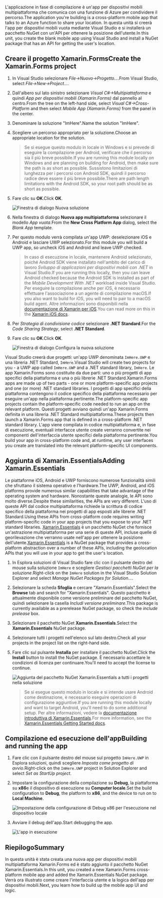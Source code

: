 <span data-ttu-id="2032d-101">L'applicazione in fase di compilazione è un'app per dispositivi mobili multipiattaforma che comunica con una funzione di Azure per condividere il percorso.</span><span class="sxs-lookup"><span data-stu-id="2032d-101">The application you're building is a cross-platform mobile app that talks to an Azure function to share your location.</span></span> <span data-ttu-id="2032d-102">In questa unità si creerà l'app per dispositivi mobili vuota mediante Visual Studio e si installerà un pacchetto NuGet con un'API per ottenere la posizione dell'utente.</span><span class="sxs-lookup"><span data-stu-id="2032d-102">In this unit, you create the blank mobile app using Visual Studio and install a NuGet package that has an API for getting the user's location.</span></span>

## <a name="create-the-xamarinforms-project"></a><span data-ttu-id="2032d-103">Creare il progetto Xamarin.Forms</span><span class="sxs-lookup"><span data-stu-id="2032d-103">Create the Xamarin.Forms project</span></span>

1. <span data-ttu-id="2032d-104">In Visual Studio selezionare *File->Nuovo->Progetto...*.</span><span class="sxs-lookup"><span data-stu-id="2032d-104">From Visual Studio, select *File->New->Project...*.</span></span>

2. <span data-ttu-id="2032d-105">Dall'albero sul lato sinistro selezionare *Visual C#->Multipiattaforma* e quindi *App per dispositivi mobili (Xamarin.Forms)* dal pannello al centro.</span><span class="sxs-lookup"><span data-stu-id="2032d-105">From the tree on the left-hand side, select *Visual C#->Cross-Platform* and then select *Mobile App (Xamarin.Forms)* from the panel in the center.</span></span>

3. <span data-ttu-id="2032d-106">Denominare la soluzione "ImHere".</span><span class="sxs-lookup"><span data-stu-id="2032d-106">Name the solution "ImHere".</span></span>

4. <span data-ttu-id="2032d-107">Scegliere un percorso appropriato per la soluzione.</span><span class="sxs-lookup"><span data-stu-id="2032d-107">Choose an appropriate location for the solution.</span></span>

    > <span data-ttu-id="2032d-108">Se si esegue questo modulo in locale in Windows e si prevede di eseguire la compilazione per Android, verificare che il percorso sia il più breve possibile.</span><span class="sxs-lookup"><span data-stu-id="2032d-108">If you are running this module locally on Windows and are planning on building for Android, then make sure the path is as short as possible.</span></span> <span data-ttu-id="2032d-109">Sussistono limitazioni di lunghezza per i percorsi con Android SDK, quindi il percorso radice deve essere il più breve possibile.</span><span class="sxs-lookup"><span data-stu-id="2032d-109">There are path length limitations with the Android SDK, so your root path should be as short as possible.</span></span>

5. <span data-ttu-id="2032d-110">Fare clic su **OK**.</span><span class="sxs-lookup"><span data-stu-id="2032d-110">Click **OK**.</span></span>

    ![Finestra di dialogo Nuova soluzione](../media-drafts/2-new-solution-dialog.png)

6. <span data-ttu-id="2032d-112">Nella finestra di dialogo **Nuova app multipiattaforma** selezionare il modello *App vuota*.</span><span class="sxs-lookup"><span data-stu-id="2032d-112">From the **New Cross Platform App** dialog, select the *Blank App* template.</span></span>

7. <span data-ttu-id="2032d-113">Per questo modulo verrà compilata un'app UWP: deselezionare iOS e Android e lasciare UWP selezionato.</span><span class="sxs-lookup"><span data-stu-id="2032d-113">For this module you will build a UWP app, so uncheck iOS and Android and leave UWP checked.</span></span>

    > <span data-ttu-id="2032d-114">In caso di esecuzione in locale, mantenere Android selezionato, poiché Android SDK viene installato nell'ambito del carico di lavoro *Sviluppo di applicazioni per dispositivi mobili con .NET* in Visual Studio.</span><span class="sxs-lookup"><span data-stu-id="2032d-114">If you are running this locally, then you can leave Android checked because the Android SDK is installed as part of the *Mobile Development With .NET* workload inside Visual Studio.</span></span> <span data-ttu-id="2032d-115">Per eseguire la compilazione anche per iOS, è necessario effettuare l'associazione a un agente di compilazione macOS.</span><span class="sxs-lookup"><span data-stu-id="2032d-115">If you also want to build for iOS, you will need to pair to a macOS build agent.</span></span> <span data-ttu-id="2032d-116">Altre informazioni sono disponibili nella [documentazione di Xamarin per iOS](https://docs.microsoft.com/xamarin/ios/get-started/installation/windows/connecting-to-mac/).</span><span class="sxs-lookup"><span data-stu-id="2032d-116">You can read more on this in the [Xamarin iOS docs](https://docs.microsoft.com/xamarin/ios/get-started/installation/windows/connecting-to-mac/).</span></span>

8. <span data-ttu-id="2032d-117">Per *Strategia di condivisione codice* selezionare **.NET Standard**.</span><span class="sxs-lookup"><span data-stu-id="2032d-117">For the *Code Sharing Strategy*, select **.NET Standard**.</span></span>

9. <span data-ttu-id="2032d-118">Fare clic su **OK**.</span><span class="sxs-lookup"><span data-stu-id="2032d-118">Click **OK**.</span></span>

    ![Finestra di dialogo Configura la nuova soluzione](../media-drafts/2-configure-solution-dialog.png)

<span data-ttu-id="2032d-120">Visual Studio creerà due progetti: un'app UWP denominata `ImHere.UWP` e una libreria .NET Standard, `ImHere`.</span><span class="sxs-lookup"><span data-stu-id="2032d-120">Visual Studio will create two projects for you - a UWP app called `ImHere.UWP` and a .NET standard library, `ImHere`.</span></span> <span data-ttu-id="2032d-121">Le app Xamarin.Forms sono costituite da due parti: uno o più progetti di app specifici della piattaforma e una o più librerie .NET Standard.</span><span class="sxs-lookup"><span data-stu-id="2032d-121">Xamarin.Forms apps are made up of two parts - one or more platform-specific app projects and one (or more) .NET standard libraries.</span></span> <span data-ttu-id="2032d-122">I progetti di app specifici della piattaforma contengono il codice specifico della piattaforma necessario per eseguire un'app nella piattaforma pertinente.</span><span class="sxs-lookup"><span data-stu-id="2032d-122">The platform-specific app projects contain the platform-specific code needed to run an app on the relevant platform.</span></span> <span data-ttu-id="2032d-123">Questi progetti avviano quindi un'app Xamarin.Forms definita in una libreria .NET Standard multipiattaforma.</span><span class="sxs-lookup"><span data-stu-id="2032d-123">These projects then launch a Xamarin.Forms app that is defined in a cross-platform .NET standard library.</span></span> <span data-ttu-id="2032d-124">L'app viene compilata in codice multipiattaforma e, in fase di esecuzione, eventuali interfacce utente create verranno convertite nei componenti dell'interfaccia utente specifici della piattaforma pertinente.</span><span class="sxs-lookup"><span data-stu-id="2032d-124">You build your app in cross-platform code and, at runtime, any user interfaces you create are translated into the relevant platform-specific UI components.</span></span>

## <a name="adding-xamarinessentials"></a><span data-ttu-id="2032d-125">Aggiunta di Xamarin.Essentials</span><span class="sxs-lookup"><span data-stu-id="2032d-125">Adding Xamarin.Essentials</span></span>

<span data-ttu-id="2032d-126">Le piattaforme iOS, Android e UWP forniscono numerose funzionalità simili che sfruttano il sistema operativo e l'hardware.</span><span class="sxs-lookup"><span data-stu-id="2032d-126">The UWP, Android, and iOS platforms provide numerous similar capabilities that take advantage of the operating system and hardware.</span></span> <span data-ttu-id="2032d-127">Nonostante queste analogie, le API sono molto diverse.</span><span class="sxs-lookup"><span data-stu-id="2032d-127">Despite these similarities, the APIs are very different.</span></span> <span data-ttu-id="2032d-128">L'uso di queste API dal codice multipiattaforma richiede la scrittura di codice specifico della piattaforma nei progetti di app esposti alle librerie .NET Standard.</span><span class="sxs-lookup"><span data-stu-id="2032d-128">Using these APIs from cross-platform code requires writing platform-specific code in your app projects that you expose to your .NET standard libraries.</span></span> <span data-ttu-id="2032d-129">[Xamarin.Essentials](https://docs.microsoft.com/xamarin/essentials/) è un pacchetto NuGet che fornisce un'astrazione multipiattaforma per una serie di queste API, incluse quelle di georilevazione che verranno usate nell'app per ottenere la posizione dell'utente.</span><span class="sxs-lookup"><span data-stu-id="2032d-129">[Xamarin.Essentials](https://docs.microsoft.com/xamarin/essentials/) is a NuGet package that provides a cross-platform abstraction over a number of these APIs, including the geolocation APIs that you will use in your app to get the user's location.</span></span>

1. <span data-ttu-id="2032d-130">In Esplora soluzioni di Visual Studio fare clic con il pulsante destro del mouse sulla soluzione `ImHere` e scegliere *Gestisci pacchetti NuGet per la soluzione*.</span><span class="sxs-lookup"><span data-stu-id="2032d-130">Right-click on the `ImHere` solution in the Visual Studio Solution Explorer and select *Manage NuGet Packages for Solution...*.</span></span>

2. <span data-ttu-id="2032d-131">Selezionare la scheda **Sfoglia** e cercare "Xamarin.Essentials".</span><span class="sxs-lookup"><span data-stu-id="2032d-131">Select the **Browse** tab and search for "Xamarin.Essentials".</span></span> <span data-ttu-id="2032d-132">Questo pacchetto è attualmente disponibile come versione preliminare del pacchetto NuGet, quindi selezionare la casella *Includi versione preliminare*.</span><span class="sxs-lookup"><span data-stu-id="2032d-132">This package is currently available as a prerelease NuGet package, so check the *include prelease* box.</span></span>

3. <span data-ttu-id="2032d-133">Selezionare il pacchetto NuGet **Xamarin.Essentials**.</span><span class="sxs-lookup"><span data-stu-id="2032d-133">Select the **Xamarin.Essentials** NuGet package.</span></span>

4. <span data-ttu-id="2032d-134">Selezionare tutti i progetti nell'elenco sul lato destro.</span><span class="sxs-lookup"><span data-stu-id="2032d-134">Check all your projects in the project list on the right-hand side.</span></span>

5. <span data-ttu-id="2032d-135">Fare clic sul pulsante **Installa** per installare il pacchetto NuGet.</span><span class="sxs-lookup"><span data-stu-id="2032d-135">Click the **Install** button to install the NuGet package.</span></span> <span data-ttu-id="2032d-136">È necessario accettare le condizioni di licenza per continuare.</span><span class="sxs-lookup"><span data-stu-id="2032d-136">You'll need to accept the license to continue.</span></span>

    ![Aggiunta del pacchetto NuGet Xamarin.Essentials a tutti i progetti nella soluzione](../media-drafts/2-add-essentials-nuget.png)

    > <span data-ttu-id="2032d-138">Se si esegue questo modulo in locale e si intende usare Android come destinazione, è necessario eseguire operazioni di configurazione aggiuntive.</span><span class="sxs-lookup"><span data-stu-id="2032d-138">If you are running this module locally and want to target Android, you'll need to do some additional setup.</span></span> <span data-ttu-id="2032d-139">Per altre informazioni, vedere la [documentazione introduttiva di Xamarin.Essentials](https://docs.microsoft.com/xamarin/essentials/get-started?context=xamarin%2Fios&tabs=windows%2Candroid).</span><span class="sxs-lookup"><span data-stu-id="2032d-139">For more information, see the [Xamarin.Essentials Getting Started docs](https://docs.microsoft.com/xamarin/essentials/get-started?context=xamarin%2Fios&tabs=windows%2Candroid).</span></span>

## <a name="building-and-running-the-app"></a><span data-ttu-id="2032d-140">Compilazione ed esecuzione dell'app</span><span class="sxs-lookup"><span data-stu-id="2032d-140">Building and running the app</span></span>

1. <span data-ttu-id="2032d-141">Fare clic con il pulsante destro del mouse sul progetto `ImHere.UWP` in Esplora soluzioni, quindi scegliere *Imposta come progetto di avvio*.</span><span class="sxs-lookup"><span data-stu-id="2032d-141">Right-click on the `ImHere.UWP` project in Solution Explorer and select *Set as StartUp project*.</span></span>

2. <span data-ttu-id="2032d-142">Impostare la configurazione della compilazione su **Debug**, la piattaforma su **x86**e il dispositivo di esecuzione su **Computer locale**.</span><span class="sxs-lookup"><span data-stu-id="2032d-142">Set the build configuration to **Debug**, the platform to **x86**, and the device to run on to **Local Machine**.</span></span>

    ![Impostazione della configurazione di Debug x86 per l'esecuzione nel dispositivo locale](../media-drafts/2-debug-configuration.png)

3. <span data-ttu-id="2032d-144">Avviare il debug dell'app.</span><span class="sxs-lookup"><span data-stu-id="2032d-144">Start debugging the app.</span></span>

    ![L'app in esecuzione](../media-drafts/2-debuging-app.png)

## <a name="summary"></a><span data-ttu-id="2032d-146">Riepilogo</span><span class="sxs-lookup"><span data-stu-id="2032d-146">Summary</span></span>

<span data-ttu-id="2032d-147">In questa unità è stata creata una nuova app per dispositivi mobili multipiattaforma Xamarin.Forms ed è stato aggiunto il pacchetto NuGet Xamarin.Essentials.</span><span class="sxs-lookup"><span data-stu-id="2032d-147">In this unit, you created a new Xamarin.Forms cross-platform mobile app and added the Xamarin.Essentials NuGet package.</span></span> <span data-ttu-id="2032d-148">Verrà ora illustrato come creare l'interfaccia utente e la logica dell'app per dispositivi mobili.</span><span class="sxs-lookup"><span data-stu-id="2032d-148">Next, you learn how to build up the mobile app UI and logic.</span></span>
